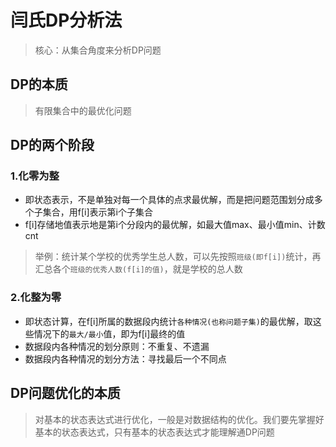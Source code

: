 # 闫氏DP分析法
> 核心：从集合角度来分析DP问题

## DP的本质
> 有限集合中的最优化问题

## DP的两个阶段
### 1.化零为整
+ 即状态表示，不是单独对每一个具体的点求最优解，而是把问题范围划分成多个子集合，用f[i]表示第i个子集合
+ f[i]存储地值表示地是第i个分段内的最优解，如最大值max、最小值min、计数cnt
> 举例：统计某个学校的优秀学生总人数，可以先按照`班级(即f[i])`统计，再汇总各个`班级的优秀人数(f[i]的值)`，就是学校的总人数
### 2.化整为零
+ 即状态计算，在f[i]所属的数据段内统计`各种情况(也称问题子集)`的最优解，取这些情况下的`最大/最小`值，即为f[i]最终的值
+ 数据段内各种情况的划分原则：不重复、不遗漏
+ 数据段内各种情况的划分方法：寻找最后一个不同点

## DP问题优化的本质
> 对基本的状态表达式进行优化，一般是对数据结构的优化。我们要先掌握好基本的状态表达式，只有基本的状态表达式才能理解通DP问题
